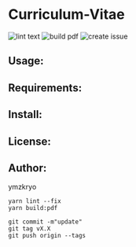 Curriculum-Vitae
================

![lint text](https://github.com/ymzkryo/Curriculum-Vitae/workflows/lint%20text/badge.svg)
![build pdf](https://github.com/ymzkryo/Curriculum-Vitae/workflows/build%20pdf/badge.svg?branch=master)
![create issue](https://github.com/ymzkryo/Curriculum-Vitae/workflows/create%20issue/badge.svg?event=issues)


Usage:
------

Requirements:
-------------

Install:
--------

License:
--------

Author:
-------
ymzkryo

```
yarn lint --fix
yarn build:pdf

git commit -m"update"
git tag vX.X
git push origin --tags
```
